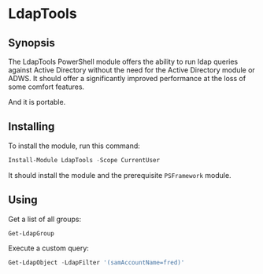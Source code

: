 ﻿# LdapTools

## Synopsis

The LdapTools PowerShell module offers the ability to run ldap queries against Active Directory without the need for the Active Directory module or ADWS.
It should offer a significantly improved performance at the loss of some comfort features.

And it is portable.

## Installing

To install the module, run this command:

```powershell
Install-Module LdapTools -Scope CurrentUser
```

It should install the module and the prerequisite `PSFramework` module.

## Using

Get a list of all groups:

```powershell
Get-LdapGroup
```

Execute a custom query:

```powershell
Get-LdapObject -LdapFilter '(samAccountName=fred)'
```
